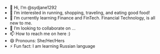 - 👋 Hi, I’m @sydjane1292
- 👀 I’m interested in running, shopping, traveling, and eating good food!
- 🌱 I’m currently learning Finance and FinTech. Financial Technology, is all new to me. 
- 💞️ I’m looking to collaborate on ...
- 📫 How to reach me on here :)
- 😄 Pronouns: She/Her/Hers
- ⚡ Fun fact: I am learning Russian language

<!---
sydjane1292/sydjane1292 is a ✨ special ✨ repository because its `README.md` (this file) appears on your GitHub profile.
You can click the Preview link to take a look at your changes.
--->
